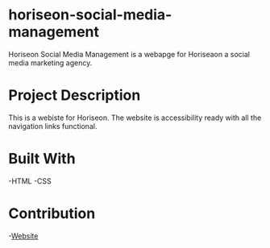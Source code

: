 # horiseon-social-media-management
Horiseon Social Media Management is a webapge for Horiseaon a social media marketing agency. 
# Project Description
This is a webiste for Horiseon. The website is accessibility ready with all the navigation links functional. 
# Built With
-HTML 
-CSS
# Contribution
-[Website](https://dev.to/rohit19060/how-to-write-stunning-github-readme-md-template-provided-5b09)